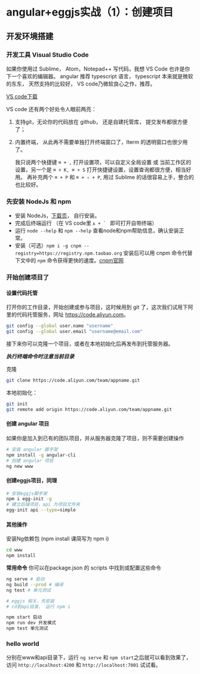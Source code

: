# angular+eggjs实战（1）：创建项目


## 开发环境搭建

### 开发工具 Visual Studio Code 

如果你使用过 Sublime， Atom，Notepad++ 写代码，我想 VS Code 也许是你下一个喜欢的编辑器。 angular 推荐 typescript 语言， typescript 本来就是微软的东东， 天然支持的比较好， VS code乃微软良心之作，推荐。

[VS code下载](https://code.visualstudio.com/docs)

VS code 还有两个好处令人眼前两亮：

1. 支持git，无论你的代码放在 github， 还是自建托管库， 提交发布都很方便了；
1. 内置终端， 从此再不需要单独打开终端窗口了，Iterm 的透明窗口也很少用了。

    我只说两个快捷键 `⌘ + ,` 打开设置项，可以自定义全局设置 或 当前工作区的设置，另一个是 `⌘ + K, ⌘ + S` 打开快捷键设置，设置查询都很方便，相当好用。
    再补充两个 `⌘ + P` 和 `⌘ + ⇧ + P`, 用过 Sublime 的话很容易上手，整合的也比较好。

### 先安装 NodeJs 和 npm

* 安装 NodeJs，[下载页](http://nodejs.cn/download/)， 自行安装。
* 完成后终端运行 （在 VS code里 ```⋏ + ` ``` 即可打开自带终端） 
* 运行 `node --help` 和 `npm --help` 查看node和npm帮助信息，确认安装正常。
* 安装（可选）`npm i -g cnpm --registry=https://registry.npm.taobao.org` 安装后可以用 cnpm 命令代替下文中的 `npm` 命令获得更快的速度。[cnpm官网](https://npm.taobao.org/)


### 开始创建项目了

#### 设置代码托管

打开你的工作目录，开始创建或参与项目，这时候用到 git 了，这次我们试用下阿里的代码托管服务，网址 <https://code.aliyun.com>。

``` bash
git config --global user.name "username"
git config --global user.email "username@email.com"
```

接下来你可以克隆一个项目，或者在本地初始化后再发布到托管服务器。

***执行终端命令时注意当前目录***

克隆
```bash
git clone https://code.aliyun.com/team/appname.git
```

本地初始化：

```bash
git init
git remote add origin https://code.aliyun.com/team/appname.git
```

#### 创建 angular 项目

如果你是加入到已有的团队项目，并从服务器克隆了项目，则不需要创建操作

```bash
# 安装 angular 脚手架
npm install -g angular-cli
# 创建 angular 项目
ng new www
```

#### 创建eggjs项目，同理

```bash
# 安装eggjs脚手架
npm i egg-init -g
# 建立后端项目，api 为项目文件夹
egg-init api --type=simple
```

#### 其他操作

安装Ng依赖包 (npm install 课简写为 npm i)

``` bash
cd www
npm install
```

**常用命令** 你可以在package.json 的 scripts 中找到或配置这些命令

``` bash
ng serve # 启动
ng build --prod # 编译
ng test # 单元测试

# eggjs 相关，先安装
# cd到api目录， 运行 npm i

npm start 启动
npm run dev 开发模式
npm test 单元测试
```

### hello world

分别在www和api目录下，运行 `ng serve` 和 `npm start`之后就可以看到效果了，访问 `http://localhost:4200` 和 `http://localhost:7001` 试试看。
